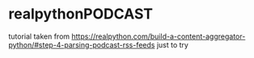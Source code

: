 # realpythonPODCAST
tutorial taken from https://realpython.com/build-a-content-aggregator-python/#step-4-parsing-podcast-rss-feeds
just to try
